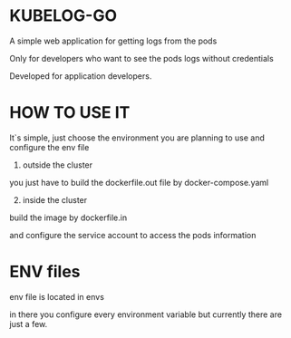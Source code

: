 # KUBELOG-GO 

A simple web application for getting logs from the pods

Only for developers who want to see the pods logs without credentials 

Developed for application developers.

# HOW TO USE IT

It`s simple, just choose the environment you are planning to use and configure the env file

1. outside the cluster

you just have to build the dockerfile.out file by docker-compose.yaml 

2. inside the cluster 

build the image by dockerfile.in 

and configure the service account to access the pods information

# ENV files 

env file is located in envs 

in there you configure every environment variable but currently there are just a few.
